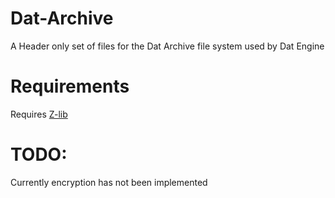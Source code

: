 # Dat-Archive
A Header only set of files for the Dat Archive file system used by Dat Engine

# Requirements
Requires [Z-lib](https://zlib.net/)

# TODO:
Currently encryption has not been implemented
